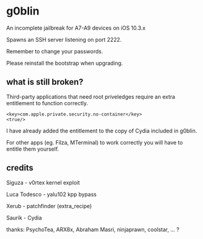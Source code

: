 # g0blin

An incomplete jailbreak for A7-A9 devices on iOS 10.3.x

Spawns an SSH server listening on port 2222.

Remember to change your passwords.

Please reinstall the bootstrap when upgrading.


## what is still broken?

Third-party applications that need root priveledges require an extra entitlement to function correctly.

````
<key>com.apple.private.security.no-container</key>
<true/>
````

I have already added the entitlement to the copy of Cydia included in g0blin.

For other apps (eg. Filza, MTerminal) to work correctly you will have to entitle them yourself.


## credits

Siguza - v0rtex kernel exploit

Luca Todesco - yalu102 kpp bypass

Xerub - patchfinder (extra_recipe)

Saurik - Cydia

thanks: PsychoTea, ARX8x, Abraham Masri, ninjaprawn, coolstar, ... ?
